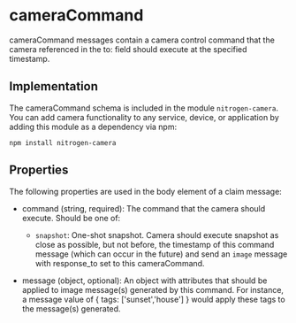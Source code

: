 # cameraCommand

cameraCommand messages contain a camera control command that the camera referenced in the to: field should execute at the specified timestamp. 

## Implementation

The cameraCommand schema is included in the module `nitrogen-camera`. You can add camera functionality to any service, device, or application by adding this module as a dependency via npm:

`npm install nitrogen-camera`

## Properties

The following properties are used in the body element of a claim message:

* command (string, required): The command that the camera should execute. Should be one of:
    * `snapshot`: One-shot snapshot. Camera should execute snapshot as close as possible, but not before, the timestamp of this command message (which can occur in the future) and send an `image` message with response_to set to this cameraCommand.

* message (object, optional): An object with attributes that should be applied to image message(s) generated by this command. For instance, a message value of { tags: ['sunset','house'] } would apply these tags to the message(s) generated.
